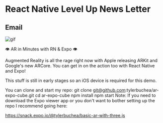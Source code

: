 # React Native Level Up News Letter

## Email

![gif](./expo.gif)

👁 AR in Minutes with RN & Expo 👁

Augmented Reality is all the rage right now with Apple releasing ARKit and Google's new ARCore. You can get in on the action too with React Native and Expo!

This stuff is still in early stages so an iOS device is required for this demo.

You can clone and start my repo:
git clone git@github.com:tylerbuchea/ar-expo-cube.git
cd ar-expo-cube
npm install
npm start
Note: If you need to download the Expo viewer app or you don't want to bother setting up the repo I recommend going here:

https://snack.expo.io/@tylerbuchea/basic-ar-with-three.js